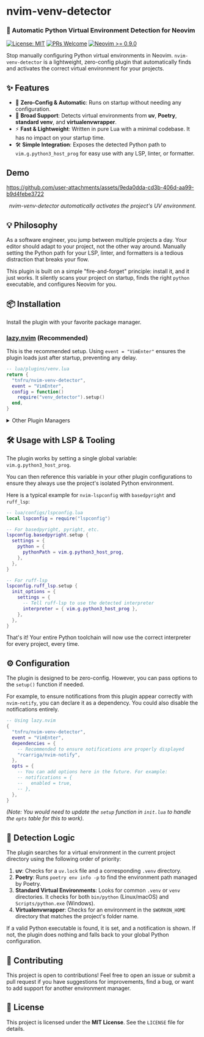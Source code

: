 # nvim-venv-detector

### 🐍 Automatic Python Virtual Environment Detection for Neovim

[![License: MIT](https://img.shields.io/badge/License-MIT-blue.svg)](https://opensource.org/licenses/MIT)
[![PRs Welcome](https://img.shields.io/badge/PRs-welcome-brightgreen.svg?style=flat-square)](http://makeapullrequest.com)
[![Neovim >= 0.9.0](https://img.shields.io/badge/Neovim-≥%200.9.0-blueviolet.svg)](https://github.com/neovim/neovim)

Stop manually configuring Python virtual environments in Neovim. `nvim-venv-detector` is a lightweight, zero-config plugin that automatically finds and activates the correct virtual environment for your projects.

## ✨ Features

* 🚀 **Zero-Config & Automatic**: Runs on startup without needing any configuration.
* 🐍 **Broad Support**: Detects virtual environments from **uv**, **Poetry**, **standard venv**, and **virtualenvwrapper**.
* ⚡️ **Fast & Lightweight**: Written in pure Lua with a minimal codebase. It has no impact on your startup time.
* 🛠️ **Simple Integration**: Exposes the detected Python path to `vim.g.python3_host_prog` for easy use with any LSP, linter, or formatter.

## Demo

https://github.com/user-attachments/assets/9eda0dda-cd3b-406d-aa99-b9d4febe3722

*<p align="center">nvim-venv-detector automatically activates the project's UV environment.</p>*

## 💡 Philosophy

As a software engineer, you jump between multiple projects a day. Your editor should adapt to your project, not the other way around. Manually setting the Python path for your LSP, linter, and formatters is a tedious distraction that breaks your flow.

This plugin is built on a simple "fire-and-forget" principle: install it, and it just works. It silently scans your project on startup, finds the right `python` executable, and configures Neovim for you.


## 📦 Installation

Install the plugin with your favorite package manager.

### [lazy.nvim](https://github.com/folke/lazy.nvim) (Recommended)

This is the recommended setup. Using `event = "VimEnter"` ensures the plugin loads just after startup, preventing any delay.

```lua
-- lua/plugins/venv.lua
return {
  "tnfru/nvim-venv-detector",
  event = "VimEnter",
  config = function()
    require("venv_detector").setup()
  end,
}
```

<details>
<summary>Other Plugin Managers</summary>

### [packer.nvim](https://github.com/wbthomason/packer.nvim)

```lua
use {
  "tnfru/nvim-venv-detector",
  config = function()
    require("venv_detector").setup()
  end,
}
```

### [vim-plug](https://github.com/junegunn/vim-plug)

```vim
Plug 'tnfru/nvim-venv-detector'

" Call setup in your init.lua or via a lua heredoc
lua << EOF
require("venv_detector").setup()
EOF
```

</details>

## 🛠️ Usage with LSP & Tooling

The plugin works by setting a single global variable: `vim.g.python3_host_prog`.

You can then reference this variable in your other plugin configurations to ensure they always use the project's isolated Python environment.

Here is a typical example for `nvim-lspconfig` with `basedpyright` and `ruff_lsp`:

```lua
-- lua/configs/lspconfig.lua
local lspconfig = require("lspconfig")

-- For basedpyright, pyright, etc.
lspconfig.basedpyright.setup {
  settings = {
    python = {
      pythonPath = vim.g.python3_host_prog,
    },
  },
}

-- For ruff-lsp
lspconfig.ruff_lsp.setup {
  init_options = {
    settings = {
      -- Tell ruff-lsp to use the detected interpreter
      interpreter = { vim.g.python3_host_prog },
    },
  },
}
```

That's it! Your entire Python toolchain will now use the correct interpreter for every project, every time.

## ⚙️ Configuration

The plugin is designed to be zero-config. However, you can pass options to the `setup()` function if needed.

For example, to ensure notifications from this plugin appear correctly with `nvim-notify`, you can declare it as a dependency. You could also disable the notifications entirely.

```lua
-- Using lazy.nvim
{
  "tnfru/nvim-venv-detector",
  event = "VimEnter",
  dependencies = {
    -- Recommended to ensure notifications are properly displayed
    "rcarriga/nvim-notify",
  },
  opts = {
    -- You can add options here in the future. For example:
    -- notifications = {
    --   enabled = true,
    -- },
  },
}
```
*(Note: You would need to update the `setup` function in `init.lua` to handle the `opts` table for this to work).*

## 🔬 Detection Logic

The plugin searches for a virtual environment in the current project directory using the following order of priority:

1.  **uv**: Checks for a `uv.lock` file and a corresponding `.venv` directory.
2.  **Poetry**: Runs `poetry env info -p` to find the environment path managed by Poetry.
3.  **Standard Virtual Environments**: Looks for common `.venv` or `venv` directories. It checks for both `bin/python` (Linux/macOS) and `Scripts/python.exe` (Windows).
4.  **Virtualenvwrapper**: Checks for an environment in the `$WORKON_HOME` directory that matches the project's folder name.

If a valid Python executable is found, it is set, and a notification is shown. If not, the plugin does nothing and falls back to your global Python configuration.


## 🙏 Contributing

This project is open to contributions! Feel free to open an issue or submit a pull request if you have suggestions for improvements, find a bug, or want to add support for another environment manager.

## 📄 License

This project is licensed under the **MIT License**. See the `LICENSE` file for details.
